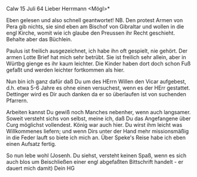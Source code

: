  Calw 15 Juli 64
Lieber Herrmann <Mögl>*

Eben gelesen und also schnell geantwortet! NB. Den protest Armen von Pera gib nichts, sie sind eben am Bischof von Gibraltar und wollen in die engl Kirche, womit wie ich glaube den Preussen ihr Recht geschieht. Behalte aber das Büchlein.

Paulus ist freilich ausgezeichnet, ich habe ihn oft gespielt, nie gehört. 
Der armen Lotte Brief hat mich sehr betrübt. Sie ist freilich sehr allein, aber in Würtbg gienge es ihr kaum leichter. Die Kinder haben dort doch schon Fuß gefaßt und werden leichter fortkommen als hier.

Nun bin ich ganz dafür daß Du um des HErrn Willen den Vicar aufgebest, d.h. etwa 5-6 Jahre es ohne einen versuchest, wenn es der HErr gestattet. Dettinger wird es Dir auch danken da er so überlaufen ist von suchenden Pfarrern.

Arbeiten kannst Du gewiß noch Manches nebenher, wenn auch langsamer. 
Soweit versteht sichs von selbst, meine ich, daß Du das Angefangene über Curg möglichst vollendest. König war auch hier. Du wirst ihm leicht was Willkommenes liefern; und wenn Dirs unter der Hand mehr missionsmäßig in die Feder lauft so biete ich mich an. Über Speke's Reise habe ich eben einen Aufsatz fertig.

So nun lebe wohl (Josenh. Du siehst, versteht keinen Spaß, wenn es sich auch blos um Beischließen einer engl abgefaßten Bittschrift handelt - er dauert mich damit)
 Dein HG

